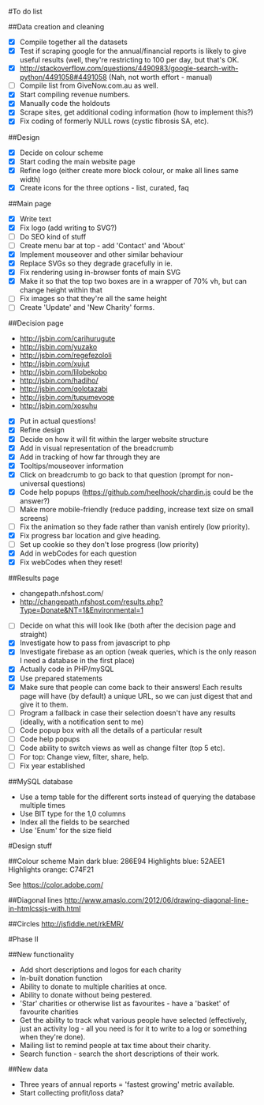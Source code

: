 #To do list

##Data creation and cleaning
- [x] Compile together all the datasets
- [x] Test if scraping google for the annual/financial reports is likely to give useful results (well, they're restricting to 100 per day, but that's OK.
- [x] http://stackoverflow.com/questions/4490983/google-search-with-python/4491058#4491058 (Nah, not worth effort - manual)
- [ ] Compile list from GiveNow.com.au as well.
- [x] Start compiling revenue numbers.
- [x] Manually code the holdouts
- [x] Scrape sites, get additional coding information (how to implement this?)
- [x] Fix coding of formerly NULL rows (cystic fibrosis SA, etc).

##Design
- [x] Decide on colour scheme
- [x] Start coding the main website page
- [x] Refine logo (either create more block colour, or make all lines same width)
- [x] Create icons for the three options - list, curated, faq

##Main page
- [x] Write text
- [x] Fix logo (add writing to SVG?)
- [ ] Do SEO kind of stuff
- [ ] Create menu bar at top - add 'Contact' and 'About'
- [x] Implement mouseover and other similar behaviour
- [x] Replace SVGs so they degrade gracefully in ie.
- [x] Fix rendering using in-browser fonts of main SVG
- [x] Make it so that the top two boxes are in a wrapper of 70% vh, but can change height within that
- [ ] Fix images so that they're all the same height
- [ ] Create 'Update' and 'New Charity' forms.

##Decision page
- http://jsbin.com/carihurugute
- http://jsbin.com/yuzako
- http://jsbin.com/regefezololi
- http://jsbin.com/xujut
- http://jsbin.com/lilobekobo
- http://jsbin.com/hadiho/
- http://jsbin.com/qolotazabi
- http://jsbin.com/tupumevoqe
- http://jsbin.com/xosuhu
- [x] Put in actual questions!
- [x] Refine design
- [x] Decide on how it will fit within the larger website structure
- [x] Add in visual representation of the breadcrumb
- [x] Add in tracking of how far through they are
- [x] Tooltips/mouseover information
- [x] Click on breadcrumb to go back to that question (prompt for non-universal questions)
- [x] Code help popups (https://github.com/heelhook/chardin.js could be the answer?)
- [ ] Make more mobile-friendly (reduce padding, increase text size on small screens)
- [ ] Fix the animation so they fade rather than vanish entirely (low priority).
- [x] Fix progress bar location and give heading.
- [ ] Set up cookie so they don't lose progress (low priority)
- [x] Add in webCodes for each question
- [x] Fix webCodes when they reset!

##Results page
- changepath.nfshost.com/
- http://changepath.nfshost.com/results.php?Type=Donate&NT=1&Environmental=1
- [ ] Decide on what this will look like (both after the decision page and straight)
- [x] Investigate how to pass from javascript to php
- [x] Investigate firebase as an option (weak queries, which is the only reason I need a database in the first place)
- [x] Actually code in PHP/mySQL  
- [x] Use prepared statements
- [x] Make sure that people can come back to their answers! Each results page will have (by default) a unique URL, so we can just digest that and give it to them.
- [ ] Program a fallback in case their selection doesn't have any results (ideally, with a notification sent to me)
- [ ] Code popup box with all the details of a particular result
- [ ] Code help popups
- [ ] Code ability to switch views as well as change filter (top 5 etc).
- [ ] For top: Change view, filter, share, help. 
- [ ] Fix year established

##MySQL database
- Use a temp table for the different sorts instead of querying the database multiple times
- Use BIT type for the 1,0 columns
- Index all the fields to be searched
- Use 'Enum' for the size field


#Design stuff

##Colour scheme
Main dark blue: 286E94
Highlights blue: 52AEE1
Highlights orange: C74F21

See https://color.adobe.com/

##Diagonal lines
http://www.amaslo.com/2012/06/drawing-diagonal-line-in-htmlcssjs-with.html

##Circles
http://jsfiddle.net/rkEMR/


#Phase II

##New functionality
- Add short descriptions and logos for each charity
- In-built donation function
- Ability to donate to multiple charities at once.
- Ability to donate without being pestered.
- 'Star' charities or otherwise list as favourites - have a 'basket' of favourite charities
- Get the ability to track what various people have selected (effectively, just an activity log - all you need is for it to write to a log or something when they're done).
- Mailing list to remind people at tax time about their charity.
- Search function - search the short descriptions of their work.

##New data
- Three years of annual reports = 'fastest growing' metric available.
- Start collecting profit/loss data?
